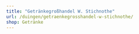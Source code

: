 ```yaml
---
title: "Getränkegroßhandel W. Stichnothe"
url: /duingen/getraenkegrosshandel-w-stichnothe/
shop: Getränke
---
```

